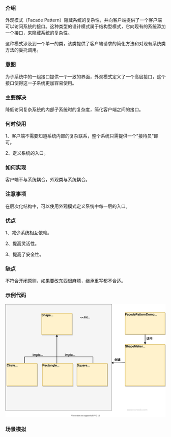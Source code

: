### 介绍

外观模式（Facade Pattern）隐藏系统的复杂性，并向客户端提供了一个客户端可以访问系统的接口。这种类型的设计模式属于结构型模式，它向现有的系统添加一个接口，来隐藏系统的复杂性。

这种模式涉及到一个单一的类，该类提供了客户端请求的简化方法和对现有系统类方法的委托调用。

### 意图

为子系统中的一组接口提供一个一致的界面，外观模式定义了一个高层接口，这个接口使得这一子系统更加容易使用。

### 主要解决

降低访问复杂系统的内部子系统时的复杂度，简化客户端之间的接口。

### 何时使用

1、客户端不需要知道系统内部的复杂联系，整个系统只需提供一个"接待员"即可。

2、定义系统的入口。

### 如何实现

客户端不与系统耦合，外观类与系统耦合。

### 注意事项

在层次化结构中，可以使用外观模式定义系统中每一层的入口。

### 优点

1、减少系统相互依赖。

2、提高灵活性。

3、提高了安全性。

### 缺点

不符合开闭原则，如果要改东西很麻烦，继承重写都不合适。

### 示例代码

![外观模式](../../img/结构型模式/外观模式.svg)

### 场景模拟